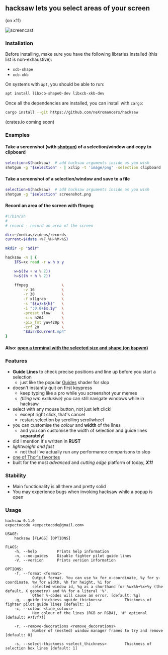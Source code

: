 ## hacksaw lets you select areas of your screen

(on x11)

![screencast](https://user-images.githubusercontent.com/15344581/49049792-67b5d580-f1d8-11e8-871c-74fc8cc72d96.gif)

### Installation

Before installing, make sure you have the following libraries installed (this list is non-exhaustive):

* `xcb-shape`
* `xcb-xkb`

On systems with `apt`, you should be able to run:

```sh
apt install libxcb-shape0-dev libxcb-xkb-dev
```

Once all the dependencies are installed, you can install with `cargo`:

```sh
cargo install --git https://github.com/neXromancers/hacksaw
```

(crates.io coming soon)

### Examples
#### Take a screenshot (with [shotgun](https://github.com/neXromancers/shotgun)) of a selection/window and copy to clipboard
```sh
selection=$(hacksaw)  # add hacksaw arguments inside as you wish
shotgun -g "$selection" - | xclip -t 'image/png' -selection clipboard
```

#### Take a screenshot of a selection/window and save to a file
```sh
selection=$(hacksaw)  # add hacksaw arguments inside as you wish
shotgun -g "$selection" screenshot.png
```

#### Record an area of the screen with ffmpeg
```sh
#!/bin/sh
#
# record - record an area of the screen

dir=~/medias/videos/records
current=$(date +%F_%H-%M-%S)

mkdir -p "$dir"

hacksaw -n | {
    IFS=+x read -r w h x y

    w=$((w + w % 2))
    h=$((h + h % 2))

    ffmpeg               \
        -v 16            \
        -r 30            \
        -f x11grab       \
        -s "${w}x${h}"   \
        -i ":0.0+$x,$y"  \
        -preset slow     \
        -c:v h264        \
        -pix_fmt yuv420p \
        -crf 20          \
        "$dir/$current.mp4"
}
```

#### Also: [open a terminal with the selected size and shape (on bspwm)](https://github.com/turquoise-hexagon/dots/blob/896422dd12a/wm/.local/bin/draw)

### Features
- **Guide Lines** to check precise positions and line up before you start a selection
  - just like the popular [Guides](https://github.com/udf/slop-guides) shader for slop
- doesn't instantly quit on first keypress
  - keep typing like a pro while you screenshot your memes
  - *(tiling wm exclusive)* you can still navigate windows while in hacksaw
- select with any mouse button, not just left click!
  - except right click, that's cancel
  - restart selection by scrolling scrollwheel
- you can customise the *colour* and **width** of the lines
  - and you can customise the width of selection and guide lines **separately**!
- did i mention it's written in **RUST**
- *lightweight and fast*
  - not that i've actually run any performance comparisons to slop
- [one of Thor's favorites](https://xkcd.com/2097/)
- built for the most *advanced* and *cutting edge* platform of today, ***X11***

### Stability
- Main functionality is all there and pretty solid
- You may experience bugs when invoking hacksaw while a popup is open

### Usage

```
hacksaw 0.1.0
expectocode <expectocode@gmail.com>

USAGE:
    hacksaw [FLAGS] [OPTIONS]

FLAGS:
    -h, --help         Prints help information
    -n, --no-guides    Disable fighter pilot guide lines
    -V, --version      Prints version information

OPTIONS:
    -f, --format <format>
            Output format. You can use %x for x-coordinate, %y for y-coordinate, %w for width, %h for height, %i for
            selected window id, %g as a shorthand for %wx%h+%x+%y (the default, X geometry) and %% for a literal '%'.
            Other %-codes will cause an error. [default: %g]
    -g, --guide-thickness <guide_thickness>          Thickness of fighter pilot guide lines [default: 1]
    -c, --colour <line_colour>
            Hex colour of the lines (RGB or RGBA), '#' optional [default: #7f7f7f]

    -r, --remove-decorations <remove_decorations>
            Number of (nested) window manager frames to try and remove [default: 0]

    -s, --select-thickness <select_thickness>        Thickness of selection box lines [default: 1]
```
